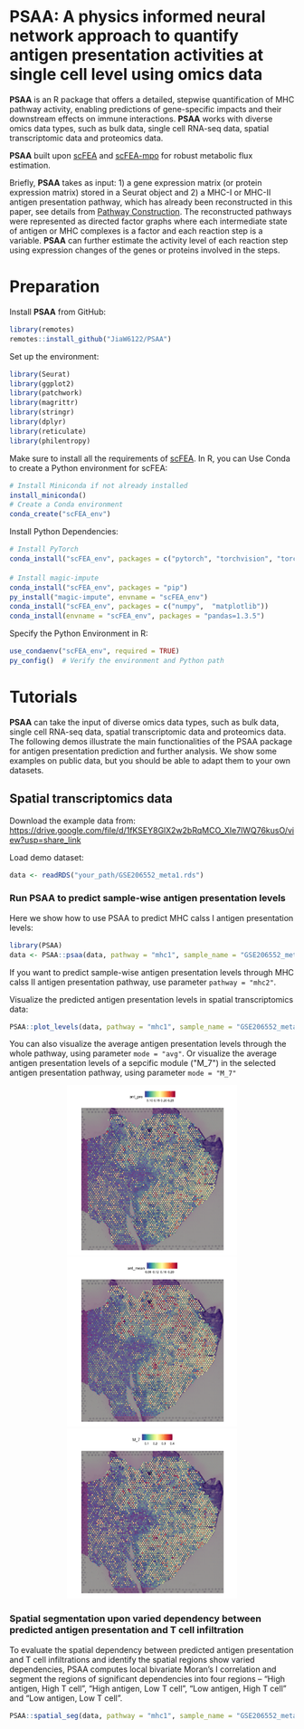# PSAA: A physics informed neural network approach to quantify antigen presentation activities at single cell level using omics data
**PSAA** is an R package that offers a detailed, stepwise quantification of MHC pathway activity, enabling predictions of gene-specific impacts and their downstream effects on immune interactions. **PSAA** works with diverse omics data types, such as bulk data, single cell RNA-seq data, spatial transcriptomic data and proteomics data.

**PSAA** built upon [scFEA](https://github.com/changwn/scFEA) and [scFEA-mpo](https://github.com/ptdang1001/scFEA/tree/main) for robust metabolic flux estimation.

Briefly, **PSAA** takes as input: 1) a gene expression matrix (or protein expression matrix) stored in a Seurat object and 2) a MHC-I or MHC-II antigen presentation pathway, which has already been reconstructed in this paper, see details from [Pathway Construction](https://github.com/JiaW6122/PSAA/blob/main/supplementary%20files/Pathway_Construction.md). The reconstructed pathways were represented as directed factor graphs where each intermediate state of antigen or MHC complexes is a factor and each reaction step is a variable. **PSAA** can further estimate the activity level of each reaction step using expression changes of the genes or proteins involved in the steps.

# Preparation
Install **PSAA** from GitHub:
```R
library(remotes)
remotes::install_github("JiaW6122/PSAA")
```
Set up the environment:
```R
library(Seurat)
library(ggplot2)
library(patchwork)
library(magrittr)
library(stringr)
library(dplyr)
library(reticulate)
library(philentropy)
```

Make sure to install all the requirements of [scFEA](https://github.com/changwn/scFEA). In R, you can Use Conda to create a Python environment for scFEA: 
```R
# Install Miniconda if not already installed
install_miniconda()
# Create a Conda environment
conda_create("scFEA_env")
```
Install Python Dependencies:
```R
# Install PyTorch
conda_install("scFEA_env", packages = c("pytorch", "torchvision", "torchaudio"), channel = "pytorch")

# Install magic-impute
conda_install("scFEA_env", packages = "pip")
py_install("magic-impute", envname = "scFEA_env")
conda_install("scFEA_env", packages = c("numpy",  "matplotlib"))
conda_install(envname = "scFEA_env", packages = "pandas=1.3.5")
```
Specify the Python Environment in R:
```R
use_condaenv("scFEA_env", required = TRUE)
py_config()  # Verify the environment and Python path
```

# Tutorials 

**PSAA** can take the input of diverse omics data types, such as bulk data, single cell RNA-seq data, spatial transcriptomic data and proteomics data. The following demos illustrate the main functionalities of the PSAA package for antigen presentation prediction and further analysis. We show some examples on public data, but you should be able to adapt them to your own datasets.

## Spatial transcriptomics data


Download the example data from: https://drive.google.com/file/d/1fKSEY8GlX2w2bRqMCO_XIe7lWQ76kusO/view?usp=share_link

Load demo dataset:
```R
data <- readRDS("your_path/GSE206552_meta1.rds")
```

### Run PSAA to predict sample-wise antigen presentation levels 

Here we show how to use PSAA to predict MHC calss I antigen presentation levels:
```R
library(PSAA)
data <- PSAA::psaa(data, pathway = "mhc1", sample_name = "GSE206552_meta1")
```
If you want to predict sample-wise antigen presentation levels through MHC calss II antigen presentation pathway, use parameter `pathway = "mhc2"`.



Visualize the predicted antigen presentation levels in spatial transcriptomics data:
```R
PSAA::plot_levels(data, pathway = "mhc1", sample_name = "GSE206552_meta1", mode = "pre")
```

You can also visualize the average antigen presentation levels through the whole pathway, using parameter `mode = "avg"`. Or visualize the average antigen presentation levels of a sepcific module ("M_7") in the selected antigen presentation pathway, using parameter `mode = "M_7"`

<p align="center">
  <img src="figures/ant_pre.png" alt="Example Figure 1" width="300"/>
  <img src="figures/ant_mean.png" alt="Example Figure 2" width="300"/>
  <img src="figures/M_7.png" alt="Example Figure 3" width="300"/>
</p>

### Spatial segmentation upon varied dependency between predicted antigen presentation and T cell infiltration

To evaluate the spatial dependency between predicted antigen presentation and T cell infiltrations and identify the spatial regions show varied dependencies, PSAA computes local bivariate Moran’s I correlation and segment the regions of significant dependencies into four regions – “High antigen, High T cell”, “High antigen, Low T cell”, “Low antigen, High T cell” and “Low antigen, Low T cell”. 

```R
PSAA::spatial_seg(data, pathway = "mhc1", sample_name = "GSE206552_meta1")
```